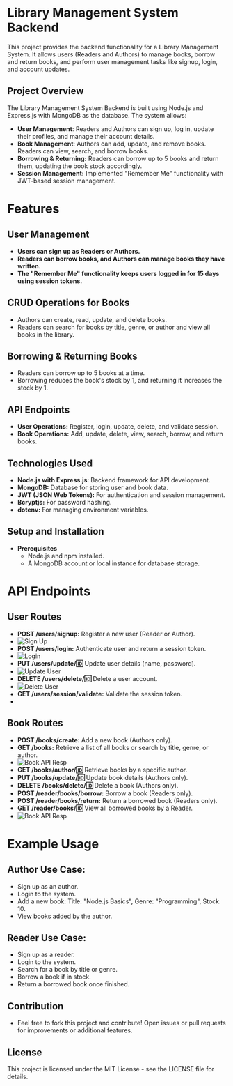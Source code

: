 # Library Management System Backend
  This project provides the backend functionality for a Library Management System. It allows users (Readers and Authors) to manage books, borrow 
  and return books, and perform user management tasks like signup, login, and account updates.

## Project Overview
The Library Management System Backend is built using Node.js and Express.js with MongoDB as the database. The system allows:

- **User Management**: Readers and Authors can sign up, log in, update their profiles, and manage their account details.
- **Book Management**: Authors can add, update, and remove books. Readers can view, search, and borrow books.
- **Borrowing & Returning:** Readers can borrow up to 5 books and return them, updating the book stock accordingly.
- **Session Management:** Implemented "Remember Me" functionality with JWT-based session management.
 
# Features
  
## User Management
 - **Users can sign up as Readers or Authors.**
 - **Readers can borrow books, and Authors can manage books they have written.**
 - **The "Remember Me" functionality keeps users logged in for 15 days using session tokens.**
  
## CRUD Operations for Books
  -  Authors can create, read, update, and delete books.
  -  Readers can search for books by title, genre, or author and view all books in the library.
  
## Borrowing & Returning Books
  - Readers can borrow up to 5 books at a time.
  - Borrowing reduces the book's stock by 1, and returning it increases the stock by 1.
  
## API Endpoints
  - **User Operations:** Register, login, update, delete, and validate session.
  - **Book Operations:** Add, update, delete, view, search, borrow, and return books.
  
## Technologies Used
  - **Node.js with Express.js**: Backend framework for API development.
  - **MongoDB:** Database for storing user and book data.
  - **JWT (JSON Web Tokens):** For authentication and session management.
  - **Bcryptjs:** For password hashing.
  - **dotenv:** For managing environment variables.
  
## Setup and Installation
  - **Prerequisites**
    - Node.js and npm installed.
    - A MongoDB account or local instance for database storage.
    
# API Endpoints
 ## User Routes
   - **POST /users/signup:** Register a new user (Reader or Author).
   -  ![Sign Up](https://github.com/RamDesai28/library_backend/blob/d3f0fb1da0c83f8b6c11c796b5c1388ab817d9c3/Screenshot%202024-12-14%20192720.png)
   - **POST /users/login:** Authenticate user and return a session token.
   - ![Login](https://github.com/RamDesai28/library_backend/blob/0a50b765fbbdb877ceba1a3bb065210a3c6c4d1e/Screenshot%202024-12-14%20193007.png)
   - **PUT /users/update/:id:** Update user details (name, password).
   - ![Update User](https://github.com/RamDesai28/library_backend/blob/e73fd46723c814214a4312a7c4627180250844bd/Screenshot%202024-12-14%20195509.png)
   - **DELETE /users/delete/:id:** Delete a user account.
   - ![Delete User](https://github.com/RamDesai28/library_backend/blob/e5fe721eff87b4bdea40c87a6fe3f1f5e2b7c5f7/Screenshot%202024-12-14%20195640.png)
   - **GET /users/session/validate:** Validate the session token.
   - 
   
## Book Routes
   - **POST /books/create:** Add a new book (Authors only).
   - **GET /books:** Retrieve a list of all books or search by title, genre, or author.
   - ![Book API Resp]()
   - **GET /books/author/:id:** Retrieve books by a specific author.
   - **PUT /books/update/:id:** Update book details (Authors only).
   - **DELETE /books/delete/:id:** Delete a book (Authors only).
   - **POST /reader/books/borrow:** Borrow a book (Readers only).
   - **POST /reader/books/return:** Return a borrowed book (Readers only).
   - **GET /reader/books/:id:** View all borrowed books by a Reader.
   -  ![Book API Resp](https://github.com/RamDesai28/library_backend/blob/64904d35cd1fb65bf8f43aff06bded5d56a15708/Screenshot%202024-12-14%20181935.png)
   
# Example Usage
 ## Author Use Case:
   - Sign up as an author.
   - Login to the system.
   - Add a new book: Title: "Node.js Basics", Genre: "Programming", Stock: 10.
   - View books added by the author.
 ## Reader Use Case:
   - Sign up as a reader.
   - Login to the system.
   - Search for a book by title or genre.
   - Borrow a book if in stock.
   - Return a borrowed book once finished.
  
## Contribution
 - Feel free to fork this project and contribute! Open issues or pull requests for improvements or additional features.

## License
This project is licensed under the MIT License - see the LICENSE file for details.
